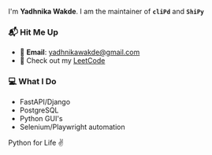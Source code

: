 I'm **Yadhnika Wakde**.
I am the maintainer of **`cliPd`** and **`ShiPy`**


### 📬 Hit Me Up  
- 💌 **Email**:  yadhnikawakde@gmail.com  
- 🧠 Check out my [LeetCode](https://leetcode.com/u/YadhnikaWakde/)

### 💻 What I Do
- FastAPI/Django
- PostgreSQL 
- Python GUI's
- Selenium/Playwright automation
  
Python for Life ✌️
<!---
SuzanTurner/SuzanTurner is a ✨ special ✨ repository because its `README.md` (this file) appears on your GitHub profile.
You can click the Preview link to take a look at your changes.
--->
